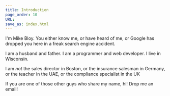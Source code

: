 ```yaml
---
title: Introduction
page_order: 10
URL:
save_as: index.html
---
```

I'm Mike Bloy. You either know me, or have heard of me, or Google has dropped
you here in a freak search engine accident.

I am a husband and father. I am a programmer and web developer. I live in
Wisconsin.

I am *not* the sales director in Boston, or the insurance salesman in
Germany, or the teacher in the UAE, or the compliance specialist in the UK

If you are one of those other guys who share my name, hi! Drop me an email!
